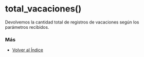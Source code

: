 # total_vacaciones()

Devolvemos la cantidad total de registros de vacaciones según los parámetros recibidos. 

### Más

  * [Volver al Índice](./index.md)
